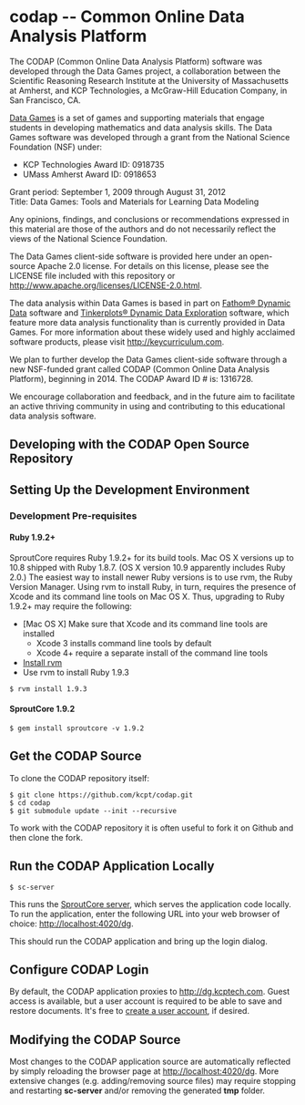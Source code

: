 codap -- Common Online Data Analysis Platform
=============================================

The CODAP (Common Online Data Analysis Platform) software was developed through the Data Games project,
a collaboration between the Scientific Reasoning Research Institute at the University of Massachusetts at Amherst,
and KCP Technologies, a McGraw-Hill Education Company, in San Francisco, CA.

[Data Games](http://play.ccssgames.com/) is a set of games and supporting materials that engage students
in developing mathematics and data analysis skills. The Data Games software was developed through a grant
from the National Science Foundation (NSF) under:

* KCP Technologies Award ID: 0918735
* UMass Amherst Award ID: 0918653

Grant period: September 1, 2009 through August 31, 2012  
Title: Data Games: Tools and Materials for Learning Data Modeling  

Any opinions, findings, and conclusions or recommendations expressed in this material are those of the authors
and do not necessarily reflect the views of the National Science Foundation.

The Data Games client-side software is provided here under an open-source Apache 2.0 license.
For details on this license, please see the LICENSE file included with this repository
or http://www.apache.org/licenses/LICENSE-2.0.html. 

The data analysis within Data Games is based in part on
[Fathom® Dynamic Data](http://www.keycurriculum.com/products/fathom) software and
[Tinkerplots® Dynamic Data Exploration](http://www.keycurriculum.com/products/tinkerplots) software,
which feature more data analysis functionality than is currently provided in Data Games.
For more information about these widely used and highly acclaimed software products,
please visit http://keycurriculum.com.

We plan to further develop the Data Games client-side software through a new NSF-funded grant called CODAP (Common Online Data Analysis Platform), beginning in 2014. The CODAP Award ID # is: 1316728.

We encourage collaboration and feedback, and in the future aim to facilitate an active thriving community in using and contributing to this educational data analysis software.

## Developing with the CODAP Open Source Repository ##

## Setting Up the Development Environment ##

### Development Pre-requisites ###

#### Ruby 1.9.2+ ####

SproutCore requires Ruby 1.9.2+ for its build tools. Mac OS X versions up to 10.8 shipped with Ruby 1.8.7. (OS X version 10.9 apparently includes Ruby 2.0.) The easiest way to install newer Ruby versions is to use rvm, the Ruby Version Manager. Using rvm to install Ruby, in turn, requires the presence of Xcode and its command line tools on Mac OS X. Thus, upgrading to Ruby 1.9.2+ may require the following:

  * [Mac OS X] Make sure that Xcode and its command line tools are installed
    * Xcode 3 installs command line tools by default
    * Xcode 4+ require a separate install of the command line tools
  * [Install rvm](https://rvm.io/rvm/install)
  * Use rvm to install Ruby 1.9.3

<pre><code>$ rvm install 1.9.3</code></pre>

#### SproutCore 1.9.2 ####

    $ gem install sproutcore -v 1.9.2

## Get the CODAP Source ##

To clone the CODAP repository itself:

    $ git clone https://github.com/kcpt/codap.git
    $ cd codap
    $ git submodule update --init --recursive

To work with the CODAP repository it is often useful to fork it on Github and then clone the fork.

## Run the CODAP Application Locally ##

    $ sc-server

This runs the [SproutCore server](http://guides.sproutcore.com/build_tools.html#developing-with-sproutcore-sproutcore-server), which serves the application code locally. To run the application, enter the following URL into your web browser of choice: [http://localhost:4020/dg](http://localhost:4020/dg).

This should run the CODAP application and bring up the login dialog.

## Configure CODAP Login ##

By default, the CODAP application proxies to http://dg.kcptech.com. Guest access is available, but a user account is required to be able to save and restore documents. It's free to [create a user account](http://play.ccssgames.com/user/register), if desired.

## Modifying the CODAP Source ##

Most changes to the CODAP application source are automatically reflected by simply reloading the browser page at [http://localhost:4020/dg](http://localhost:4020/dg). More extensive changes (e.g. adding/removing source files) may require stopping and restarting **sc-server** and/or removing the generated **tmp** folder.
